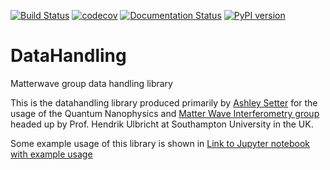 [![Build Status](https://travis-ci.org/AshleySetter/datahandling.png)](https://travis-ci.org/AshleySetter/datahandling)
[![codecov](https://codecov.io/gh/AshleySetter/datahandling/branch/master/graph/badge.svg)](https://codecov.io/gh/AshleySetter/datahandling)
[![Documentation Status](https://readthedocs.org/projects/datahandling/badge/?version=latest)](http://datahandling.readthedocs.org/en/latest/?badge=latest)
[![PyPI version](https://badge.fury.io/py/datahandling.svg)](https://badge.fury.io/py/datahandling)

# DataHandling
Matterwave group data handling library

This is the datahandling library produced primarily by [Ashley Setter](https://github.com/AshleySetter) for the usage of the Quantum Nanophysics and [Matter Wave Interferometry group](http://phyweb.phys.soton.ac.uk/matterwave/html/index.html) headed up by Prof. Hendrik Ulbricht at Southampton University in the UK.

Some example usage of this library is shown in [Link to Jupyter notebook with example usage](Usage_Demonstration.ipynb)